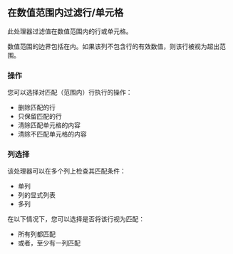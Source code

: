 ## 在数值范围内过滤行/单元格
此处理器过滤值在数值范围内的行或单元格。

数值范围的边界包括在内。如果该列不包含行的有效数值，则该行被视为超出范围。

### 操作
您可以选择对匹配（范围内）行执行的操作：

- 删除匹配的行
- 只保留匹配的行
- 清除匹配单元格的内容
- 清除不匹配单元格的内容

### 列选择
该处理器可以在多个列上检查其匹配条件：
- 单列
- 列的显式列表
- 多列

在以下情况下，您可以选择是否将该行视为匹配：
- 所有列都匹配
- 或者，至少有一列匹配